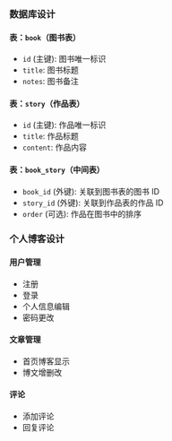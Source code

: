 ### 数据库设计

#### 表：`book`（图书表）
- `id` (主键): 图书唯一标识
- `title`: 图书标题
- `notes`: 图书备注

#### 表：`story`（作品表）
- `id` (主键): 作品唯一标识
- `title`: 作品标题
- `content`: 作品内容

#### 表：`book_story`（中间表）
- `book_id` (外键): 关联到图书表的图书 ID
- `story_id` (外键): 关联到作品表的作品 ID
- `order` (可选): 作品在图书中的排序

### 个人博客设计

#### 用户管理
- 注册
- 登录
- 个人信息编辑
- 密码更改

#### 文章管理
- 首页博客显示
- 博文增删改

#### 评论
- 添加评论
- 回复评论